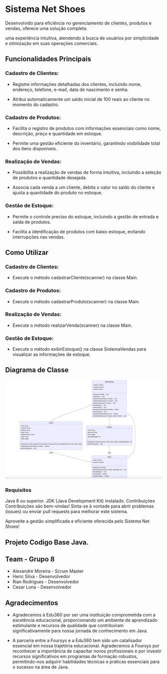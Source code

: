 # Sistema Net Shoes
Desenvolvido para eficiência no gerenciamento de clientes, produtos e vendas, oferece uma solução completa.

uma experiência intuitiva, atendendo à busca de usuários por simplicidade e otimização em suas operações comerciais. 

## Funcionalidades Principais

### Cadastro de Clientes:

* Registre informações detalhadas dos clientes, incluindo nome, endereço, telefone, e-mail, data de nascimento e senha.

* Atribui automaticamente um saldo inicial de 100 reais ao cliente no momento do cadastro.

### Cadastro de Produtos:

* Facilita o registro de produtos com informações essenciais como nome, descrição, preço e quantidade em estoque.

* Permite uma gestão eficiente do inventário, garantindo visibilidade total dos itens disponíveis.

### Realização de Vendas:

* Possibilita a realização de vendas de forma intuitiva, incluindo a seleção de produtos e quantidade desejada.

* Associa cada venda a um cliente, debita o valor no saldo do cliente e ajusta a quantidade do produto no estoque.

### Gestão de Estoque:

* Permite o controle preciso do estoque, incluindo a gestão de entrada e saída de produtos.

* Facilita a identificação de produtos com baixo estoque, evitando interrupções nas vendas.

## Como Utilizar
### Cadastro de Clientes:

* Execute o método cadastrarCliente(scanner) na classe Main.

### Cadastro de Produtos:

* Execute o método cadastrarProduto(scanner) na classe Main.

### Realização de Vendas:

* Execute o método realizarVenda(scanner) na classe Main.

### Gestão de Estoque:

* Execute o método exibirEstoque() na classe SistemaVendas para visualizar as informações de estoque.
## Diagrama de Classe
![Diagrama](./assets/diagrama.png)
### Requisitos
Java 8 ou superior.
JDK (Java Development Kit) instalado.
Contribuições
Contribuições são bem-vindas! Sinta-se à vontade para abrir problemas (issues) ou enviar pull requests para melhorar este sistema.

Aproveite a gestão simplificada e eficiente oferecida pelo Sistema Net Shoes!

## Projeto Codigo Base Java.
## Team - Grupo 8
* Alexandre Moreira - Scrum Master
* Heric Silva - Desenvolvedor
* Rian Rodrigues - Desenvolvedor
* Cesar Luna - Desenvolvedor

## Agradecimentos

* Agradecemos à Edu360 por ser uma instituição comprometida com a excelência educacional, proporcionando um ambiente de aprendizado estimulante e recursos de qualidade que contribuíram significativamente para nossa jornada de conhecimento em Java.

* A parceria entre a Foursys e a Edu360 tem sido um catalisador essencial em nossa trajetória educacional. Agradecemos à Foursys por reconhecer a importância de capacitar novos profissionais e por investir recursos significativos em programas de formação robustos, permitindo-nos adquirir habilidades técnicas e práticas essenciais para o sucesso na área de Java.